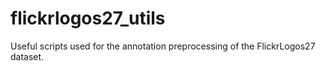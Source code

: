 # flickrlogos27_utils
Useful scripts used for the annotation preprocessing of the FlickrLogos27 dataset.
